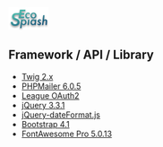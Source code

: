 <img src="assets/img/logo/ecosplash_colored.png" />

Framework / API / Library
------
* [Twig 2.x](https://twig.symfony.com/)
* [PHPMailer 6.0.5](https://github.com/PHPMailer/PHPMailer)
* [League OAuth2](https://github.com/thephpleague/oauth2-client)
* [jQuery 3.3.1](https://jquery.com/)
* [jQuery-dateFormat.js](https://github.com/phstc/jquery-dateFormat)
* [Bootstrap 4.1](https://getbootstrap.com/)
* [FontAwesome Pro 5.0.13](https://fontawesome.com/)
